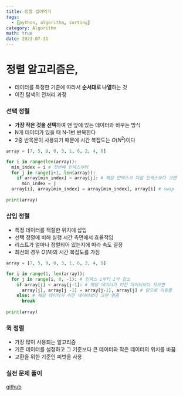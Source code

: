 ```yaml
---
title: 정렬 씹어먹기
tags:
  - [python, algorithm, sorting]
category: Algorithm
math: true
date: 2023-07-31
---
```


# 정렬 알고리즘은,

- 데이터를 특정한 기준에 따라서 **순서대로 나열**하는 것
- 이진 탐색의 전처리 과정



### 선택 정렬

- **가장 작은 것을 선택**하여 맨 앞에 있는 데이터와 바꾸는 방식
- N개 데이터가 있을 때 N-1번 반복한다
- 2중 반목문이 사용되기 때문에 시간 복잡도는 $O(N^2)$이다

```python
array = [7, 5, 9, 0, 3, 1, 6, 2, 4, 8]

for i in range(len(array)):
  min_index = i # 첫번째 인덱스부터
  for j in range(i+1, len(array)):
    if array[min_index] > array[j]: # 해당 인덱스가 다음 인덱스보다 크면
      min_index = j
  array[i], array[min_index] = array[min_index], array[i] # swap
  
print(array)
```



### 삽입 정렬

- 특정 데이터를 적절한 위치에 삽입
- 선택 정렬에 비해 실행 시간 측면에서 효율적임
- 리스트가 얼마나 정렬되어 있는지에 따라 속도 결정
- 최선의 경우 $O(N)$의 시간 복잡도를 가짐

```python
array = [7, 5, 9, 0, 3, 1, 6, 2, 4, 8]

for i in range(1, len(array)):
  for j in range(i, 0, -1): # 인덱스 i부터 1씩 감소
    if array[j] < array[j-1]: # 해당 데이터가 이전 데이터보다 작으면
      array[j], array[j -1] = array[j-1], array[j] # 앞으로 이동함
    else: # 해당 데이터가 이전 데이터보다 크면 멈춤
      break
      
print(array)
```



### 퀵 정렬

- 가장 많이 사용되는 알고리즘
- 기준 데이터를 설정하고 그 기준보다 큰 데이터와 작은 데이터의 위치를 바꿈
- 교환을 위한 기준인 피벗을 사용



### 실전 문제 풀이

[github](https://github.com/rurube/coding-test)